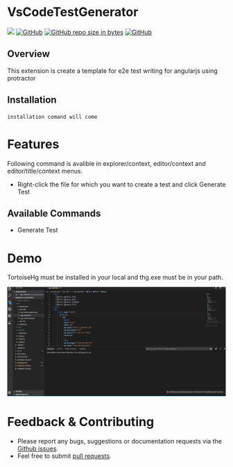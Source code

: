 # VsCodeTestGenerator


[![](https://vsmarketplacebadge.apphb.com/version-short/karanba.vscode-tortoisehg-commands.svg)](https://eksisozluk.com) [![GitHub](https://img.shields.io/github/license/karanba/VSCode-TortoiseHg-Commands.svg)](https://raw.githubusercontent.com/karanba/VSCode-TortoiseHg-Commands/master/LICENSE) [![GitHub repo size in bytes](https://img.shields.io/github/repo-size/karanba/VSCode-TortoiseHg-Commands.svg)](https://github.com/nto4/VsCodeTestGenerator) [![GitHub](https://img.shields.io/github/issues/karanba/VSCode-TortoiseHg-Commands.svg?style=flat-square)](https://github.com/nto4/VsCodeTestGenerator/issues) 


## Overview

This extension is create a template for e2e test writing for angularjs using  protractor

## Installation

```
installation comand will come
```

# Features
Following command is avalible in explorer/context, editor/context and editor/title/context menus.
 
* Right-click the file for which you want to create a test and click Generate Test


## Available Commands
* Generate Test

# Demo 

TortoiseHg must be installed in your local and thg.exe must be in your path.

![Hg](images/demo.gif) 


# Feedback & Contributing

 * Please report any bugs, suggestions or documentation requests via the [Github issues](https://github.com/nto4/VsCodeTestGenerator/issues).
 * Feel free to submit [pull requests](https://github.com/nto4/VsCodeTestGenerator/pulls).